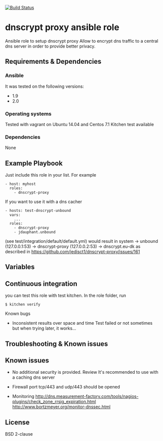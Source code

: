 [![Build Status](https://travis-ci.org/juju4/ansible-dnscrypt-proxy.svg?branch=master)](https://travis-ci.org/juju4/ansible-dnscrypt-proxy)
# dnscrypt proxy ansible role

Ansible role to setup dnscrypt proxy
Allow to encrypt dns traffic to a central dns server in order to provide better privacy.

## Requirements & Dependencies

### Ansible
It was tested on the following versions:
 * 1.9
 * 2.0

### Operating systems

Tested with vagrant on Ubuntu 14.04 and Centos 7.1
Kitchen test available

### Dependencies

None

## Example Playbook

Just include this role in your list.
For example

```
- host: myhost
  roles:
    - dnscrypt-proxy
```

If you want to use it with a dns cacher
```
- hosts: test-dnscrypt-unbound
  vars:
    ...
  roles:
    - dnscrypt-proxy
    - jdauphant.unbound
```
(see test/integration/default/default.yml)
would result in
system -> unbound (127.0.0.1:53) -> dnscrypt-proxy (127.0.0.2:53) -> dnscrypt.eu-dk
as described in https://github.com/jedisct1/dnscrypt-proxy/issues/161


## Variables


## Continuous integration

you can test this role with test kitchen.
In the role folder, run
```
$ kitchen verify
```

Known bugs
* Inconsistent results over space and time
Test failed or not sometimes but when trying later, it works...

## Troubleshooting & Known issues

## Known issues

* No additional security is provided. Review
It's recommended to use with a caching dns server

* Firewall
port tcp/443 and udp/443 should be opened

* Monitoring
http://dns.measurement-factory.com/tools/nagios-plugins/check_zone_rrsig_expiration.html
http://www.bortzmeyer.org/monitor-dnssec.html


## License

BSD 2-clause

